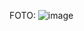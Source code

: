 FOTO:
![image](https://user-images.githubusercontent.com/113584681/199534320-7b7115b3-50ae-48bd-8e6d-4b6501e5531f.png)

